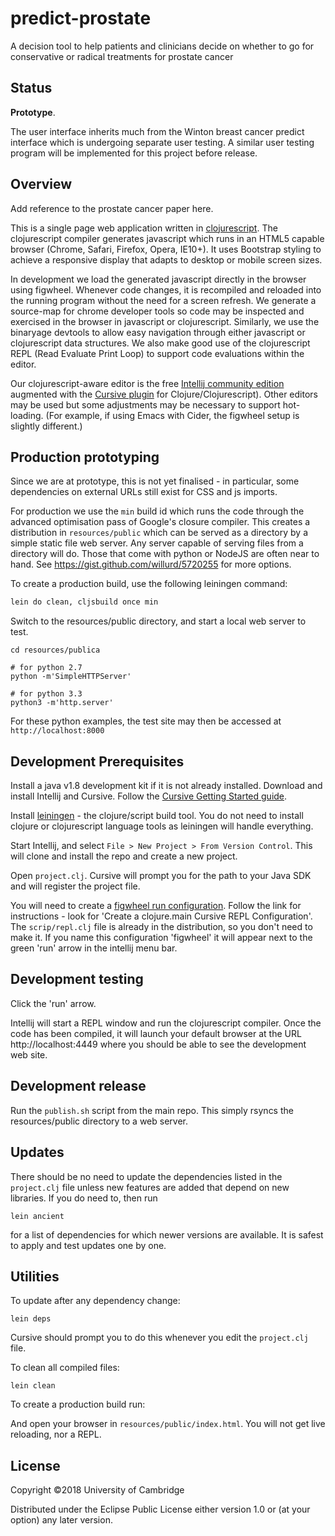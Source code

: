 # predict-prostate

A decision tool to help patients and clinicians decide on whether to go
for conservative or radical treatments for prostate cancer

## Status

**Prototype**.

The user interface inherits much from the Winton breast cancer
predict interface which is undergoing separate user testing. A similar
user testing program will be implemented for this project before release.

## Overview

Add reference to the prostate cancer paper here.

This is a single page web application written in
[clojurescript](https://clojurescript.org/).
The clojurescript compiler generates javascript which runs in an HTML5
capable browser (Chrome, Safari, Firefox, Opera, IE10+). It uses Bootstrap
styling to achieve a responsive display that adapts to desktop or mobile
screen sizes.

In development we load the generated javascript directly in the browser
using figwheel. Whenever code changes, it is recompiled and reloaded
into the running program without the need for a screen refresh. We
generate a source-map for chrome developer tools so code may be inspected
and exercised in the browser in javascript or clojurescript. Similarly,
we use the binaryage devtools to allow easy navigation through either
javascript or clojurescript data structures. We also make good use
of the clojurescript REPL (Read Evaluate Print Loop) to support code
evaluations within the editor.


Our clojurescript-aware editor is the free [Intellij community edition](https://www.jetbrains.com/idea/download)
augmented with the [Cursive plugin](https://cursive-ide.com/) for Clojure/Clojurescript). Other editors
may be used but some adjustments may be necessary to support hot-loading.
(For example, if using Emacs with Cider, the figwheel setup is slightly
different.)

## Production prototyping

Since we are at prototype, this is not yet finalised - in particular,
some dependencies on external URLs still exist for CSS and js imports.

For production we use the `min` build id which runs the code through the advanced
optimisation pass of Google's closure compiler. This creates a distribution
in `resources/public` which can be served as a directory by a simple
static file web server. Any server capable of serving files from
a directory will do. Those that come with python or NodeJS are often near
to hand. See https://gist.github.com/willurd/5720255 for more options.

To create a production build, use the following leiningen command:

```sh
lein do clean, cljsbuild once min
```

Switch to the resources/public directory, and start a local web server
to test.
```
cd resources/publica

# for python 2.7
python -m'SimpleHTTPServer'

# for python 3.3
python3 -m'http.server'

```
For these python examples, the test site may then be accessed at
`http://localhost:8000`



## Development Prerequisites

Install a java v1.8 development kit if it is not already installed.
Download and install Intellij and Cursive. Follow the [Cursive
Getting Started guide](https://cursive-ide.com/userguide/).

Install [leiningen](https://leiningen.org/) - the clojure/script build tool.
You do not need to install clojure or clojurescript language tools as
leiningen will handle everything.

Start Intellij, and select `File > New Project > From Version Control`.
This will clone and install the repo and create a new project.

Open `project.clj`. Cursive will prompt you for the path to your Java
SDK and will register the project file.

You will need to create a [figwheel run configuration](https://github.com/bhauman/lein-figwheel/wiki/Running-figwheel-in-a-Cursive-Clojure-REPL).
Follow the link for instructions - look for 'Create a clojure.main Cursive REPL Configuration'.
The `scrip/repl.clj` file is already in the distribution, so you don't need
to make it. If you name this configuration 'figwheel' it will appear next
to the green 'run' arrow in the intellij menu bar.

## Development testing

Click the 'run' arrow.

Intellij will start a REPL window and run the clojurescript compiler.
Once the code has been compiled, it will launch your default browser at
the URL http://localhost:4449 where you should be able to see the
development web site.


## Development release

Run the `publish.sh` script from the main repo. This simply rsyncs the
resources/public directory to a web server.

## Updates

There should be no need to update the dependencies listed in the `project.clj`
file unless new features are added that depend on new libraries. If you
do need to, then run
```
lein ancient
```
for a list of dependencies for which newer versions are available. It is
safest to apply and test updates one by one.


## Utilities

To update after any dependency change:
```
lein deps
```
Cursive should prompt you to do this whenever you edit the `project.clj`
file.

To clean all compiled files:
```
lein clean
```

To create a production build run:



And open your browser in `resources/public/index.html`. You will not
get live reloading, nor a REPL. 

## License

Copyright ©2018 University of Cambridge

Distributed under the Eclipse Public License either version 1.0 or (at your option) any later version.
